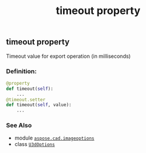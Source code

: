 ﻿---
title: timeout property
second_title: Aspose.CAD for Python via .NET API References
description: 
type: docs
weight: 100
url: /aspose.cad.imageoptions/u3doptions/timeout/
is_root: false
---

## timeout property


Timeout value for export operation (in milliseconds)
### Definition:
```python
@property
def timeout(self):
    ...
@timeout.setter
def timeout(self, value):
    ...
```

### See Also
* module [`aspose.cad.imageoptions`](../../)
* class [`U3dOptions`](/cad/python-net/aspose.cad.imageoptions/u3doptions)
